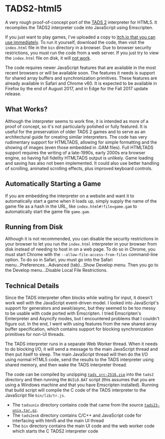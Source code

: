 # TADS2-html5
A very rough proof-of-concept port of the [TADS 2](http://tads.org/) interpreter for HTML5. It recompiles the TADS2 interpreter code into JavaScript using Emscripten. 

If you just want to play games, I've uploaded a copy to [itch.io that you can use immediately](https://my2iu.itch.io/tads-2-interpreter). To run it yourself, download the code, then visit the `index.html` file in the `bin` directory in a browser. Due to browser security restrictions, you must run the code from a web server. If you just try to view the `index.html` file on disk, it will [not work](#running-from-disk). 

The code requires newer JavaScript features that are available in the most recent browsers or will be available soon. The features it needs is support for shared array buffers and synchronization primitives. These features are already available in Safari and Chrome v60. It is expected to be available in Firefox by the end of August 2017, and in Edge for the Fall 2017 update release.

## What Works?
Although the interpreter seems to work fine, it is intended as more of a proof of concept, so it's not particularly polished or fully featured. It is useful for the preservation of older TADS 2 games and to serve as an architectural guide for creating similar interpreters. The code has very rudimentary support for HTMLTADS, allowing for simple formatting and the showing of images (even those embedded in .GAM files). Full HTMLTADS support requires the writing of a late-1990s, early 2000s era browser engine, so having full fidelity HTMLTADS output is unlikely. Game loading and saving has also not been implemented. It could also use better handling of scrolling, animated scrolling effects, plus improved keyboard controls.

## Automatically Starting a Game
If you are embedding the interpreter on a website and want it to automatically start a game when it loads up, simply supply the name of the game file as a hash in the URL, like `index.html#!file=game.gam` to automatically start the game file `game.gam`.

## Running from Disk
Although it is not recommended, you can disable the security restrictions in your browser to let you run the `index.html` interpreter in your browser from disk instead of needing to host in on a web page. To do so in Chrome, you must start Chrome with the `--allow-file-access-from-files` command-line option. To do so in Safari, you must go into the Safari menu...Preferences...Advanced (tab)...Show Develop menu. Then you go to the Develop menu...Disable Local File Restrictions.

## Technical Details
Since the TADS interpreter often blocks while waiting for input, it doesn't work well with the JavaScript event-driven model. I looked into JavaScript's support for generators and await/async, but they seemed to be too messy to be usable with code ported with Emscripten. I tried Emscripten's Emterpreter and Asyncify modes, but I encountered problems that I couldn't figure out. In the end, I went with using features from the new shared array buffer specification, which contains support for blocking synchronization primitives for non-UI threads. 

The TADS interpreter runs in a separate Web Worker thread. When it needs to do blocking I/O, it will send a message to the main JavaScript thread and then put itself to sleep. The main JavaScript thread will then do the I/O using normal HTML5 code, send the results to the TADS interpreter using shared memory, and then wake the TADS interpreter thread.

The code can be compiled by unzipping [`tads_src-2516.zip`](http://www.ifarchive.org/if-archive/programming/tads2/source/htads_src_2516.zip) into the `tads2` directory and then running the `BUILD.BAT` script (this assumes that you are using a Windows machine and that you have Emscripten installed). Running that build script will compile the C code of the TADS interpreter to the JavaScript file `bin/lib/tr.js`.

- The `tadsunix` directory contains code that came from the source [`tads23-unix.tar.gz`](http://www.ifarchive.org/if-archive/programming/tads2/source/tads23-unix.tar.gz). 
- The `tads2es6` directory contains C/C++ and JavaScript code for interfacing with html5 and the main UI thread
- The `bin` directory contains the main UI code and the web worker code which starts the C TADS2 interpreter code
